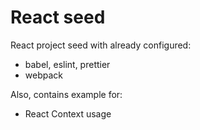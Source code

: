 # React seed

React project seed with already configured:

- babel, eslint, prettier
- webpack


Also, contains example for:

- React Context usage
